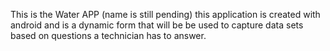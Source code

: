 This is the Water APP (name is still pending) this application is created with android and is a dynamic form that will be be used to capture data sets based on questions a technician has to answer. 
